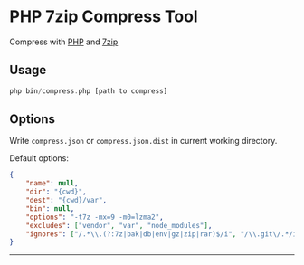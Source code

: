 # PHP 7zip Compress Tool

Compress with [PHP][1] and [7zip][2]

## Usage

```php
php bin/compress.php [path to compress]
```

## Options

Write `compress.json` or `compress.json.dist` in current working directory.

Default options:

```json
{
    "name": null,
    "dir": "{cwd}",
    "dest": "{cwd}/var",
    "bin": null,
    "options": "-t7z -mx=9 -m0=lzma2",
    "excludes": ["vendor", "var", "node_modules"],
    "ignores": ["/.*\\.(?:7z|bak|db|env|gz|zip|rar)$/i", "/\\.git\/.*/i"],
}
```

---

[1]: https://php.net/ (7-zip)
[2]: https://www.7-zip.org/ (7-zip)